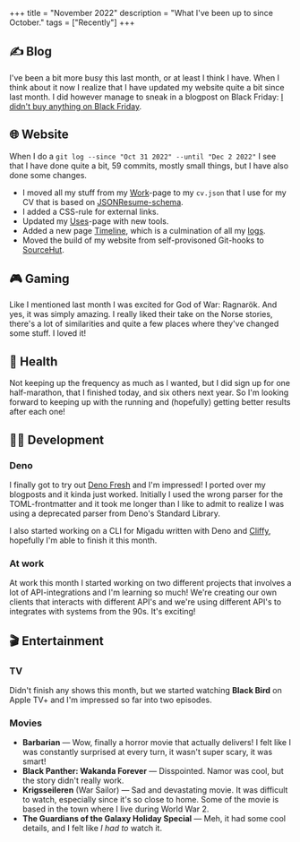 +++
title = "November 2022"
description = "What I've been up to since October."
tags = ["Recently"]
+++

## ✍️ Blog

I've been a bit more busy this last month, or at least I think I have. When I
think about it now I realize that I have updated my website quite a bit since
last month. I did however manage to sneak in a blogpost on Black Friday: [I
didn't buy anything on Black Friday][black_friday_post].

## 🌐 Website

When I do a `git log --since "Oct 31 2022" --until "Dec 2 2022"` I see that I
have done quite a bit, 59 commits, mostly small things, but I have also done
some changes.

- I moved all my stuff from my [Work][work]-page to my `cv.json` that I use for
  my CV that is based on [JSONResume-schema][resume_schema].
- I added a CSS-rule for external links.
- Updated my [Uses][uses]-page with new tools.
- Added a new page [Timeline][timeline], which is a culmination of all my
  [logs][logs].
- Moved the build of my website from self-provisoned Git-hooks to
  [SourceHut][sourcehut].

## 🎮 Gaming

Like I mentioned last month I was excited for God of War: Ragnarök. And yes, it
was simply amazing. I really liked their take on the Norse stories, there's a
lot of similarities and quite a few places where they've changed some stuff. I
loved it!

## 💪 Health

Not keeping up the frequency as much as I wanted, but I did sign up for one
half-marathon, that I finished today, and six others next year. So I'm looking
forward to keeping up with the running and (hopefully) getting better results
after each one!

## 👨‍💻 Development

### Deno

I finally got to try out [Deno Fresh][deno_fresh] and I'm impressed! I ported
over my blogposts and it kinda just worked. Initially I used the wrong parser
for the TOML-frontmatter and it took me longer than I like to admit to realize I
was using a deprecated parser from Deno's Standard Library.

I also started working on a CLI for Migadu written with Deno and
[Cliffy][cliffy], hopefully I'm able to finish it this month.

### At work

At work this month I started working on two different projects that involves a
lot of API-integrations and I'm learning so much! We're creating our own clients
that interacts with different API's and we're using different API's to
integrates with systems from the 90s. It's exciting!

## 🎬 Entertainment

### TV

Didn't finish any shows this month, but we started watching **Black Bird** on
Apple TV+ and I'm impressed so far into two episodes.

### Movies

- **Barbarian** &mdash; Wow, finally a horror movie that actually delivers! I
  felt like I was constantly surprised at every turn, it wasn't super scary, it
  was smart!
- **Black Panther: Wakanda Forever** &mdash; Disspointed. Namor was cool, but
  the story didn't really work.
- **Krigsseileren** (War Sailor) &mdash; Sad and devastating movie. It was
  difficult to watch, especially since it's so close to home. Some of the movie
  is based in the town where I live during World War 2.
- **The Guardians of the Galaxy Holiday Special** &mdash; Meh, it had some cool
  details, and I felt like _I had to_ watch it.

[black_friday_post]: /blog/i-didnt-buy-anything-on-black-friday
[work]: /work
[uses]: /uses
[logs]: /logs
[timeline]: /logs/timeline
[resume_schema]: https://jsonresume.org/
[cliffy]: https://cliffy.io
[deno_fresh]: https://fresh.deno.dev/
[sourcehut]: https://sourcehut.org
